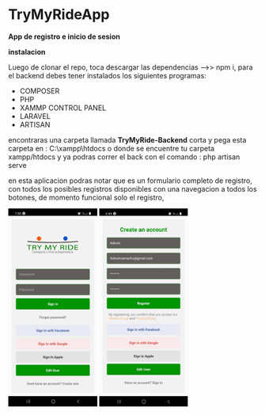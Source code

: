 # TryMyRideApp

**App de registro e inicio de sesion**

**instalacion**

Luego de clonar el repo, toca descargar las dependencias -->> npm i,
para el backend debes tener instalados los siguientes programas:

<ul>
  <li>COMPOSER</li>
  <li>PHP</li>
  <li>XAMMP CONTROL PANEL</li>
  <li>LARAVEL</li>
  <li>ARTISAN</li>
</ul>

encontraras una carpeta llamada **TryMyRide-Backend** 
corta y pega esta carpeta en : C:\xampp\htdocs o donde se encuentre tu carpeta xampp/htdocs
y ya podras correr el back con el comando : php artisan serve

en esta aplicacion podras notar que es un formulario completo de registro, con todos los posibles registros disponibles
con una navegacion a todos los botones,
de momento funcional solo el registro,

<div display="flex">
<img height="400px" src="./captures/WhatsApp Image 2022-03-14 at 7.00.29 PM.jpeg">
<img height="400px" src="./captures/WhatsApp Image 2022-03-14 at 6.49.50 PM.jpeg">
</div>
